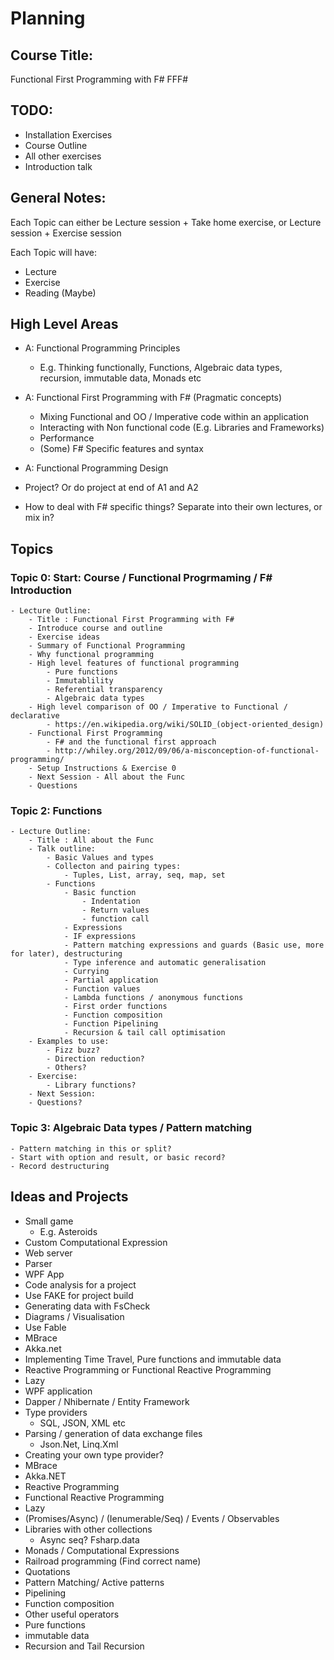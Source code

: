 # Planning 

## Course Title: 
Functional First Programming with F#
FFF#

## TODO: 
- Installation Exercises
- Course Outline
- All other exercises
- Introduction talk

## General Notes: 
Each Topic can either be Lecture session + Take home exercise, or Lecture session + Exercise session

Each Topic will have: 
- Lecture
- Exercise 
- Reading (Maybe)

## High Level Areas
- A: Functional Programming Principles
    - E.g. Thinking functionally, Functions, Algebraic data types, recursion, immutable data, Monads etc
- A: Functional First Programming with F# (Pragmatic concepts)
    - Mixing Functional and OO / Imperative code within an application
    - Interacting with Non functional code (E.g. Libraries and Frameworks)
    - Performance
    - (Some) F# Specific features and syntax

- A: Functional Programming Design
- Project? Or do project at end of A1 and A2

- How to deal with F# specific things? Separate into their own lectures, or mix in? 

## Topics

### Topic 0: Start: Course / Functional Progrmaming / F# Introduction
    - Lecture Outline:
        - Title : Functional First Programming with F#
        - Introduce course and outline
        - Exercise ideas
        - Summary of Functional Programming
        - Why functional programming
        - High level features of functional programming
            - Pure functions
            - Immutablility 
            - Referential transparency
            - Algebraic data types
        - High level comparison of OO / Imperative to Functional / declarative 
            - https://en.wikipedia.org/wiki/SOLID_(object-oriented_design)
        - Functional First Programming
            - F# and the functional first approach
            - http://whiley.org/2012/09/06/a-misconception-of-functional-programming/
        - Setup Instructions & Exercise 0
        - Next Session - All about the Func
        - Questions

### Topic 2: Functions
    - Lecture Outline: 
        - Title : All about the Func
        - Talk outline: 
            - Basic Values and types
            - Collecton and pairing types: 
                - Tuples, List, array, seq, map, set
            - Functions
                - Basic function
                    - Indentation
                    - Return values
                    - function call
                - Expressions
                - IF expressions
                - Pattern matching expressions and guards (Basic use, more for later), destructuring
                - Type inference and automatic generalisation
                - Currying
                - Partial application
                - Function values
                - Lambda functions / anonymous functions
                - First order functions
                - Function composition
                - Function Pipelining 
                - Recursion & tail call optimisation
        - Examples to use:
            - Fizz buzz?
            - Direction reduction? 
            - Others?
        - Exercise:
            - Library functions? 
        - Next Session:
        - Questions?
### Topic 3: Algebraic Data types / Pattern matching
    - Pattern matching in this or split?
    - Start with option and result, or basic record?
    - Record destructuring


## Ideas and Projects
- Small game
    - E.g. Asteroids
- Custom Computational Expression
- Web server
- Parser
- WPF App
- Code analysis for a project
- Use FAKE for project build
- Generating data with FsCheck
- Diagrams / Visualisation
- Use Fable
- MBrace
- Akka.net
- Implementing Time Travel, Pure functions and immutable data
- Reactive Programming or Functional Reactive Programming
- Lazy
- WPF application
- Dapper / Nhibernate / Entity Framework
- Type providers  
  - SQL, JSON, XML etc
- Parsing / generation of data exchange files
  - Json.Net, Linq.Xml
- Creating your own type provider?
- MBrace
- Akka.NET
- Reactive Programming
- Functional Reactive Programming 
- Lazy
- (Promises/Async) / (Ienumerable/Seq) / Events / Observables
- Libraries with other collections
  - Async seq? Fsharp.data
- Monads / Computational Expressions
- Railroad programming (Find correct name)
- Quotations
- Pattern Matching/ Active patterns
- Pipelining
- Function composition
- Other useful operators
- Pure functions
- immutable data
- Recursion and Tail Recursion


